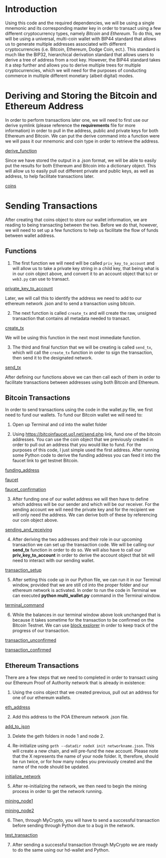 # Introduction

Using this code and the required dependencies, we will be using a single mnemonic and its corresponding master key in order to transact using a few different cryptocurrency types, namely *Bitcoin* and *Ethereum*. To do this, we will be using a universal, multi-coin wallet with BIP44 standard that allows us to generate multiple addresses associated with different cryptocurrencies (i.e. Bitcoin, Ethereum, Dodge Coin, ect.). This standard is much like the BIP32, hierarchical derivation standard that allows users to derive a tree of address from a root key. However, the BIP44 standard takes it a step further and allows you to derive multiple trees for multiple cryptocurrencies, which we will need for the purposes of conducting commerce in multiple different monetary (albeit digital) modes. 

# Deriving and Storing the Bitcoin and Ethereum Address

In order to perform transactions later one, we will need to first use our derive symlink (please reference the **requirements** file for more information) in order to pull in the address, public and private keys for both Ethereum and Bitcoin. We can put the derive command into a function were we will pass it our mnemonic and coin type in order to retrieve the address. 

[derive_function](Images/Derive_Function.png)

Since we have stored the output in a .json format, we will be able to easily put the results for both Ethereum and Bitcoin into a dictionary object. This will allow us to easily pull out different private and public keys, as well as address, to help facilitate transactions later. 

[coins](Images/coin_object.png)

# Sending Transactions

After creating that coins object to store our wallet information, we are reading to being transacting between the two. Before we do that, however, we will need to set up a few functions to help us facilitate the flow of funds between wallet address.

## Functions

1) The first function we will need will be called `priv_key_to_account` and will allow us to take a private key string in a child key, that being what is in our coin object above, and convert it to an account object that `bit` or `web3.py` can use to transact.

[private_key_to_account](Images/private_key_to_account.png)

Later, we will call this to identify the address we need to add to our ethereum network .json and to send a transaction using bitcoin. 

2) The next function is called `create_tx` and will create the raw, unsigned transaction that contains all metadata needed to transact. 

[create_tx](Images/create_tx.png)

We will be using this function in the next most immediate function.

3) The third and final function that we will be creating is called `send_tx`, which will call the `create_tx` function in order to sign the transaction, then send it to the designated network.

[send_tx](Images/send_tx.png)

After defining our functions above we can then call each of them in order to facilitate transactions between addresses using both Bitcoin and Ethereum. 

## Bitcoin Transactions

In order to send transactions using the code in the wallet.py file, we first need to fund our wallets. To fund our Bitcoin wallet we will need to:

1) Open up Terminal and cd into the wallet folder

2) Using https://bitcoinfaucet.uo1.net/send.php link, fund one of the bitcoin addresses. You can use the coin object that we previously created in order to pull out an address that you would like to fund. For the purposes of this code, I just simple used the first address. After running some Python code to derive the funding address you can feed it into the faucet link to get testnet Bitcoin. 

[funding_address](Images/funding_address.png)

[faucet](Images/Funding_BTC)

[faucet_confirmation](Images/Funding_confirmation.png)

3) After funding one of our wallet address we will then have to define which address will be our sender and which will be our receiver. For the sending account we will need the private key and for the recipient we will only need the address. We can derive both of these by referencing our coin object above.

[sending_and_receiving](Images/send_and_receive.png)

4) After deriving the two addresses and their role in our upcoming transaction we can set up the transaction code. We will be calling our **send_tx** function in order to do so. We will also have to call our **priv_key_to_account** in order to derive the account object that bit will need to interact with our sending wallet.

[transaction_setup](Images/transaction_setup.png)

5) After setting this code up in our Python file, we can run it in our Terminal window, provided that we are still cd into the proper folder and our ethereum network is activated. In order to run the code in Terminal we can executed **python multi_wallet.py** command in the Terminal window. 

[terminal_command](Images/terminal_command.png)

6) While the balances in our terminal window above look unchanged that is because it takes sometime for the transaction to be confirmed on the Bitcoin Testnet. We can use [block explorer](https://tbtc.bitaps.com/) in order to keep track of the progress of our transaction. 

[transaction_unconfirmed](Images/Unconfirmed.png)

[transaction_confirmed](Images/Confirmed.png)

## Ethereum Transactions

There are a few steps that we need to completed in order to transact using our Ethereum Proof of Authority network that is already in existence:

1) Using the coins object that we created previous, pull out an address for one of our ethereum wallets. 

[eth_address](Images/eth_address.png)

2) Add this address to the POA Ethereum network .json file.

[add_to_json](Images/adding_to_json.png)

3) Delete the geth folders in node 1 and node 2.

4) Re-initialize using `geth --datadir nodeX init networkname.json`. This will create a new chain, and will pre-fund the new account. Please note that the X represents the name of your node folder. It, therefore, should be run twice, or for how many nodes you previously created and the name of the node should be updated.

[initialize_network](Images/initialize_network.png)

5) After re-initializing the network, we then need to begin the mining process in order to get the network running. 

[mining_node1](Images/node1.png)

[mining_node2](Images/node2.png)

6) Then, through MyCrypto, you will have to send a successful transaction before sending through Python due to a bug in the network. 

[test_transaction](Images/test_transaction.png)

7) After sending a successful transaction through MyCrypto we are ready to do the same using our hd-wallet and Python.





